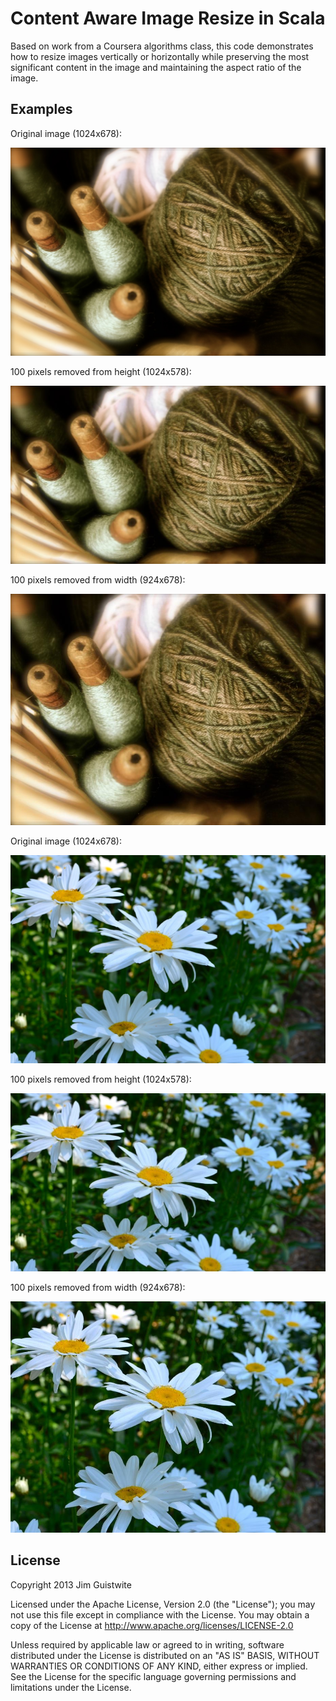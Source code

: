 Content Aware Image Resize in Scala
===================================

Based on work from a Coursera algorithms class, this code
demonstrates how to resize images vertically or horizontally while
preserving the most significant content in the image and maintaining
the aspect ratio of the image.

Examples
--------

Original image (1024x678):

![Original](./image1.jpg)

100 pixels removed from height (1024x578):

![Original](./image1-h.jpg)

100 pixels removed from width (924x678):

![Original](./image1-v.jpg)


Original image (1024x678):

![Original](./image2.jpg)

100 pixels removed from height (1024x578):

![Original](./image2-h.jpg)

100 pixels removed from width (924x678):

![Original](./image2-v.jpg)



License
-------

Copyright 2013 Jim Guistwite

Licensed under the Apache License, Version 2.0 (the "License");
you may not use this file except in compliance with the License.
You may obtain a copy of the License at http://www.apache.org/licenses/LICENSE-2.0

Unless required by applicable law or agreed to in writing, software
distributed under the License is distributed on an "AS IS" BASIS,
WITHOUT WARRANTIES OR CONDITIONS OF ANY KIND, either express or implied.
See the License for the specific language governing permissions and
limitations under the License.
